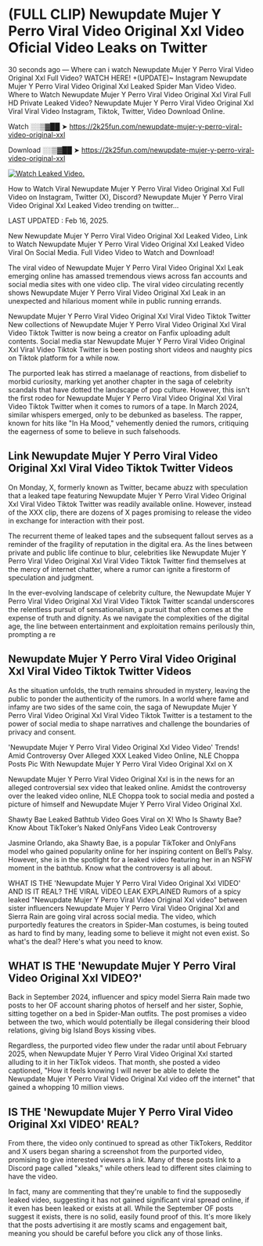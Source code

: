 # (FULL CLIP) Newupdate Mujer Y Perro Viral Video Original Xxl Video Oficial Video Leaks on Twitter

30 seconds ago — Where can i watch Newupdate Mujer Y Perro Viral Video Original Xxl Full Video? WATCH HERE! +(UPDATE)~ Instagram Newupdate Mujer Y Perro Viral Video Original Xxl Leaked Spider Man Video Video. Where to Watch Newupdate Mujer Y Perro Viral Video Original Xxl Viral Full HD Private Leaked Video? Newupdate Mujer Y Perro Viral Video Original Xxl Viral Viral Video Instagram, Tiktok, Twitter, Video Download Online.

Watch ░░▒▓██ ➤ https://2k25fun.com/newupdate-mujer-y-perro-viral-video-original-xxl

Download ░░▒▓██ ➤ https://2k25fun.com/newupdate-mujer-y-perro-viral-video-original-xxl

[![Watch Leaked Video.](https://miro.medium.com/v2/resize:fit:828/format:webp/1*cilzJN44JGOrTw9NJCrNHA.gif "Watch Leaked Video")](https://2k25fun.com/newupdate-mujer-y-perro-viral-video-original-xxl)

How to Watch Viral Newupdate Mujer Y Perro Viral Video Original Xxl Full Video on Instagram, Twitter (X), Discord? Newupdate Mujer Y Perro Viral Video Original Xxl Leaked Video trending on twitter...

LAST UPDATED : Feb 16, 2025.

New Newupdate Mujer Y Perro Viral Video Original Xxl Leaked Video, Link to Watch Newupdate Mujer Y Perro Viral Video Original Xxl Leaked Video Viral On Social Media. Full Video Video to Watch and Download!

The viral video of Newupdate Mujer Y Perro Viral Video Original Xxl Leak emerging online has amassed tremendous views across fan accounts and social media sites with one video clip. The viral video circulating recently shows Newupdate Mujer Y Perro Viral Video Original Xxl Leak in an unexpected and hilarious moment while in public running errands.

Newupdate Mujer Y Perro Viral Video Original Xxl Viral Video Tiktok Twitter New collections of Newupdate Mujer Y Perro Viral Video Original Xxl Viral Video Tiktok Twitter is now being a creator on Fanfix uploading adult contents. Social media star Newupdate Mujer Y Perro Viral Video Original Xxl Viral Video Tiktok Twitter is been posting short videos and naughty pics on Tiktok platform for a while now.

The purported leak has stirred a maelanage of reactions, from disbelief to morbid curiosity, marking yet another chapter in the saga of celebrity scandals that have dotted the landscape of pop culture. However, this isn't the first rodeo for Newupdate Mujer Y Perro Viral Video Original Xxl Viral Video Tiktok Twitter when it comes to rumors of a tape. In March 2024, similar whispers emerged, only to be debunked as baseless. The rapper, known for hits like "In Ha Mood," vehemently denied the rumors, critiquing the eagerness of some to believe in such falsehoods.

## Link Newupdate Mujer Y Perro Viral Video Original Xxl Viral Video Tiktok Twitter Videos

On Monday, X, formerly known as Twitter, became abuzz with speculation that a leaked tape featuring Newupdate Mujer Y Perro Viral Video Original Xxl Viral Video Tiktok Twitter was readily available online. However, instead of the XXX clip, there are dozens of X pages promising to release the video in exchange for interaction with their post.

The recurrent theme of leaked tapes and the subsequent fallout serves as a reminder of the fragility of reputation in the digital era. As the lines between private and public life continue to blur, celebrities like Newupdate Mujer Y Perro Viral Video Original Xxl Viral Video Tiktok Twitter find themselves at the mercy of internet chatter, where a rumor can ignite a firestorm of speculation and judgment.

In the ever-evolving landscape of celebrity culture, the Newupdate Mujer Y Perro Viral Video Original Xxl Viral Video Tiktok Twitter scandal underscores the relentless pursuit of sensationalism, a pursuit that often comes at the expense of truth and dignity. As we navigate the complexities of the digital age, the line between entertainment and exploitation remains perilously thin, prompting a re

##  Newupdate Mujer Y Perro Viral Video Original Xxl Viral Video Tiktok Twitter Videos

As the situation unfolds, the truth remains shrouded in mystery, leaving the public to ponder the authenticity of the rumors. In a world where fame and infamy are two sides of the same coin, the saga of Newupdate Mujer Y Perro Viral Video Original Xxl Viral Video Tiktok Twitter is a testament to the power of social media to shape narratives and challenge the boundaries of privacy and consent.

'Newupdate Mujer Y Perro Viral Video Original Xxl Video Video' Trends! Amid Controversy Over Alleged XXX Leaked Video Online, NLE Choppa Posts Pic With Newupdate Mujer Y Perro Viral Video Original Xxl on X

Newupdate Mujer Y Perro Viral Video Original Xxl is in the news for an alleged controversial sex video that leaked online. Amidst the controversy over the leaked video online, NLE Choppa took to social media and posted a picture of himself and Newupdate Mujer Y Perro Viral Video Original Xxl.

Shawty Bae Leaked Bathtub Video Goes Viral on X! Who Is Shawty Bae? Know About TikToker’s Naked OnlyFans Video Leak Controversy

Jasmine Orlando, aka Shawty Bae, is a popular TikToker and OnlyFans model who gained popularity online for her inspiring content on Bell’s Palsy. However, she is in the spotlight for a leaked video featuring her in an NSFW moment in the bathtub. Know what the controversy is all about.

WHAT IS THE 'Newupdate Mujer Y Perro Viral Video Original Xxl VIDEO' AND IS IT REAL? THE VIRAL VIDEO LEAK EXPLAINED Rumors of a spicy leaked "Newupdate Mujer Y Perro Viral Video Original Xxl video" between sister influencers Newupdate Mujer Y Perro Viral Video Original Xxl and Sierra Rain are going viral across social media. The video, which purportedly features the creators in Spider-Man costumes, is being touted as hard to find by many, leading some to believe it might not even exist. So what's the deal? Here's what you need to know.

## WHAT IS THE 'Newupdate Mujer Y Perro Viral Video Original Xxl VIDEO?'

Back in September 2024, influencer and spicy model Sierra Rain made two posts to her OF account sharing photos of herself and her sister, Sophie, sitting together on a bed in Spider-Man outfits. The post promises a video between the two, which would potentially be illegal considering their blood relations, giving big Island Boys kissing vibes.

Regardless, the purported video flew under the radar until about February 2025, when Newupdate Mujer Y Perro Viral Video Original Xxl started alluding to it in her TikTok videos. That month, she posted a video captioned, "How it feels knowing I will never be able to delete the Newupdate Mujer Y Perro Viral Video Original Xxl video off the internet" that gained a whopping 10 million views.

## IS THE 'Newupdate Mujer Y Perro Viral Video Original Xxl VIDEO' REAL?

From there, the video only continued to spread as other TikTokers, Redditor and X users began sharing a screenshot from the purported video, promising to give interested viewers a link. Many of these posts link to a Discord page called "xleaks," while others lead to different sites claiming to have the video.

In fact, many are commenting that they're unable to find the supposedly leaked video, suggesting it has not gained significant viral spread online, if it even has been leaked or exists at all. While the September OF posts suggest it exists, there is no solid, easily found proof of this. It's more likely that the posts advertising it are mostly scams and engagement bait, meaning you should be careful before you click any of those links.